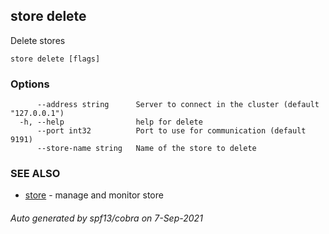 ## store delete

Delete stores

```
store delete [flags]
```

### Options

```
      --address string      Server to connect in the cluster (default "127.0.0.1")
  -h, --help                help for delete
      --port int32          Port to use for communication (default 9191)
      --store-name string   Name of the store to delete
```

### SEE ALSO

* [store](store.md)	 - manage and monitor store

###### Auto generated by spf13/cobra on 7-Sep-2021

